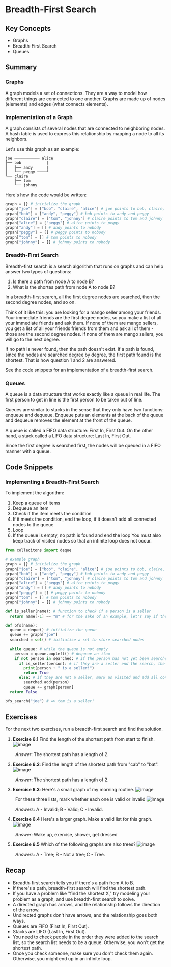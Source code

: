 # Breadth-First Search

## Key Concepts

- Graphs
- Breadth-First Search
- Queues

## Summary

### Graphs
A graph models a set of connections. They are a way to model how different things are connected to one another. Graphs are made up of nodes (elements) and edges (what connects elements).

### Implementation of a Graph
A graph consists of several nodes that are connected to neighboring nodes. A hash table is used to express this relationship by mapping a node to all its neighbors.

Let's use this graph as an example:
```
joe ─────────── alice
├── bob           |
│   ├── andy      |
│   └── peggy ────┘
└── claire
    ├── tom
    └── johnny
```

Here's how the code would be written:
```python
graph = {} # initialize the graph
graph["joe"] = ["bob", "claire", "alice"] # joe points to bob, claire, and alice
grpah["bob"] = ["andy", "peggy"] # bob points to andy and peggy
graph["claire"] = ["tom", "johnny"] # claire points to tom and johnny
grpah["alice"] = ["peggy"] # alice points to peggy
graph["andy"] = [] # andy points to nobody
grpah["peggy"] = [] # peggy points to nobody
graph["tom"] = [] # tom points to nobody
graph["johnny"] = [] # johnny points to nobody
```

### Breadth-First Search
Breadth-first search is a search algorithm that runs on graphs and can help answer two types of questions:
1. Is there a path from node A to node B?
2. What is the shortes path from node A to node B?

In a breadth-first search, all the first degree nodes are searched, then the second degree nodes, and so on.

Think of it like this: you are looking for a mango seller among your friends. Your immediate friends are the first degree nodes, so you make a list of all your immediate friends and ask them. If none of them are mango sellers, you get a list of all your friends friends from them and ask all of them - those are the second degree nodes. If none of them are mango sellers, you will go to the next degree.

If no path is never found, then the path doesn't exist. If a path is found, since the nodes are searched degree by degree, the first path found is the shortest. That is how question 1 and 2 are answered.

See the code snippets for an implementation of a breadth-first search.

### Queues
A queue is a data structure that works exactly like a queue in real life. The first person to get in line is the first person to be taken out of line. 

Queues are similar to stacks in the sense that they only have two functions: enqueue and dequeue. Enqueue puts an elements at the back of the queue and dequeue removes the element at the front of the queue. 

A queue is called a FIFO data structure: First In, First Out. On the other hand, a stack called a LIFO data structure: Last In, First Out.

Since the first degree is searched first, the nodes will be queued in a FIFO manner with a queue.

## Code Snippets

### Implementing a Breadth-First Search
To implement the algorithm:
1. Keep a queue of items
3. Dequeue an item
4. Check if the item meets the condition
5. If it meets the condition, end the loop, if it doesn't add all connected nodes to the queue
6. Loop
7. If the queue is empty, no path is found and end the loop
You must also keep track of visited nodes so that an infinite loop does not occur.
```python
from collecitons import deque

# example graph
graph = {} # initialize the graph
graph["joe"] = ["bob", "claire", "alice"] # joe points to bob, claire, and alice
grpah["bob"] = ["andy", "peggy"] # bob points to andy and peggy
graph["claire"] = ["tom", "johnny"] # claire points to tom and johnny
grpah["alice"] = ["peggy"] # alice points to peggy
graph["andy"] = [] # andy points to nobody
grpah["peggy"] = [] # peggy points to nobody
graph["tom"] = [] # tom points to nobody
graph["johnny"] = [] # johnny points to nobody

def is_seller(name): # function to check if a person is a seller
  return name[-1] == "m" # for the sake of an example, let's say if the name ends with "m" then they're a seller

def bfs(name):
  queue = deque() # initialize the queue
  queue += graph["joe"]
  searched = set() # initialize a set to store searched nodes
  
  while queue: # while the queue is not empty
    person = queue.popleft() # dequeue an item
    if not person in searched: # if the person has not yet been searched
      if is_seller(person): # if they are a seller end the search, the shortest path has been found
        print(person + " is a seller!")
        return True
      else: # if they are not a seller, mark as visited and add all connected nodes to queue
        searched.add(person)
        queue += graph[person]
  return False

bfs_search("joe") # => tom is a seller!
```

## Exercises
For the next two exercises, run a breadth-first search and find the solution.
1. **Exercise 6.1**
Find the length of the shortest path from start to finish.
![image](https://github.com/smomara/Grokking-Algorithms-Study-Material/assets/33362830/417061be-5376-4c6e-99e6-895838d2f12c)

&nbsp;&nbsp;&nbsp;&nbsp;&nbsp;&nbsp;&nbsp;&nbsp;*Answer*: The shortest path has a length of 2.

3. **Exercise 6.2**: 
Find the length of the shortest path from "cab" to "bat".
![image](https://github.com/smomara/Grokking-Algorithms-Study-Material/assets/33362830/c7b078f1-5d79-4375-876d-630d439165ea)

&nbsp;&nbsp;&nbsp;&nbsp;&nbsp;&nbsp;&nbsp;&nbsp;*Answer*: The shortest path has a length of 2.

3. **Exercise 6.3**: 
Here's a small graph of my morning routine.
![image](https://github.com/smomara/Grokking-Algorithms-Study-Material/assets/33362830/3327ccac-0b0c-4677-a409-cf0e87328a8a)

&nbsp;&nbsp;&nbsp;&nbsp;&nbsp;&nbsp;&nbsp;&nbsp;For these three lists, mark whether each one is valid or invalid
![image](https://github.com/smomara/Grokking-Algorithms-Study-Material/assets/33362830/86ab7250-9278-467c-b9d8-a22904296367)

&nbsp;&nbsp;&nbsp;&nbsp;&nbsp;&nbsp;&nbsp;&nbsp;*Answers*: A - Invalid; B - Valid; C - Invalid.

4. **Exercise 6.4**
Here's a larger graph. Make a valid list for this graph.
![image](https://github.com/smomara/Grokking-Algorithms-Study-Material/assets/33362830/93fcd85d-3bed-4c65-8dd7-00e5f22b26b3)

&nbsp;&nbsp;&nbsp;&nbsp;&nbsp;&nbsp;&nbsp;&nbsp;*Answer*: Wake up, exercise, shower, get dressed

5. **Exercise 6.5**
Which of the following graphs are also trees?
![image](https://github.com/smomara/Grokking-Algorithms-Study-Material/assets/33362830/61cef1cd-d913-4eae-9eb5-216b33f0d7ad)

&nbsp;&nbsp;&nbsp;&nbsp;&nbsp;&nbsp;&nbsp;&nbsp;*Answers*: A - Tree; B - Not a tree; C - Tree.

## Recap

- Breadth-first search tells you if there's a path from A to B.
- If there's a path, breadth-first search will find the shortest path.
- If you have a problem like "find the shortest X," try modeling your problem as a graph, and use breadth-first search to solve.
- A directed graph has arrows, and the relationship follows the direction of the arrow.
- Undirected graphs don't have arrows, and the relationship goes both ways.
- Queues are FIFO (First In, First Out).
- Stacks are LIFO (Last In, First Out).
- You need to check people in the order they were added to the search list, so the search list needs to be a queue. Otherwise, you won't get the shortest path.
- Once you check someone, make sure you don't check them again. Otherwise, you might end up in an infinite loop.
